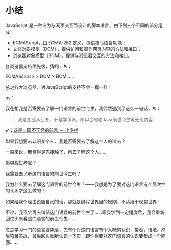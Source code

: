# 小结

JavaScript 是一种专为与网页交互而设计的脚本语言，由下列三个不同的部分组成：
- ECMAScript，由 ECMA-262 定义，提供核心语言功能；
- 文档对象模型（DOM），提供访问和操作网页内容的方法和接口；
- 浏览器对象模型（BOM），提供与浏览器交互的方法和接口。

各浏览器支持优先级，猜的，**✎：**

ECMAScript x > DOM > BOM……

总之各大浏览器，对JavaScript的支持不会一模一样！

ps：

我在想我是否需要去了解一门语言的前世今生，我偶然遇到了这么一句话，**✎：**

> 我是工业从业者，不是学术派，所以会省略Java前世今生等无关内容

**➹：**[这是一篇不正经的前言 － 小专栏](https://xiaozhuanlan.com/topic/1639748502)

如果我想要去认识某个人，我是否需要去了解这个人的过去？

一般来说，我觉得是先接触了，再去了解这个人……

那编程世界呢？

我需要去了解这门语言的前世今生吗？

我为什么要去了解这门语言的前世今生？——我想是为了要对这门语言有个层次性的认识才这么做的！

如果给我个理由说服自己的话，那就是编程世界里的规则，不适用于现实世界！

不过，我不会再去纠结这门语言的前世今生了……等我学到一定程度后，我会重新回过头来看这门语言的前世今生……

总之学习一门的语言姿势是，先有个对这门语言有个大概的认识，接着，语法，然后项目实战，最后回头重新认识一下它，即你得要对这门语言的认识要形成一个圈圈……





